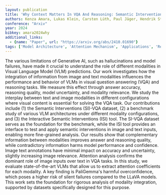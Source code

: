 ```yaml
---
layout: publication
title: 'Why Context Matters In VQA And Reasoning: Semantic Interventions For VLM Input Modalities'
authors: Kenza Amara, Lukas Klein, Carsten Lüth, Paul Jäger, Hendrik Strobelt, Mennatallah El-assady
conference: "Arxiv"
year: 2024
bibkey: amara2024why
additional_links:
  - {name: "Paper", url: "https://arxiv.org/abs/2410.01690"}
tags: ['Model Architecture', 'Attention Mechanism', 'Applications', 'Reinforcement Learning']
---
```

The various limitations of Generative AI, such as hallucinations and model
failures, have made it crucial to understand the role of different modalities
in Visual Language Model (VLM) predictions. Our work investigates how the
integration of information from image and text modalities influences the
performance and behavior of VLMs in visual question answering (VQA) and
reasoning tasks. We measure this effect through answer accuracy, reasoning
quality, model uncertainty, and modality relevance. We study the interplay
between text and image modalities in different configurations where visual
content is essential for solving the VQA task. Our contributions include (1)
the Semantic Interventions (SI)-VQA dataset, (2) a benchmark study of various
VLM architectures under different modality configurations, and (3) the
Interactive Semantic Interventions (ISI) tool. The SI-VQA dataset serves as the
foundation for the benchmark, while the ISI tool provides an interface to test
and apply semantic interventions in image and text inputs, enabling more
fine-grained analysis. Our results show that complementary information between
modalities improves answer and reasoning quality, while contradictory
information harms model performance and confidence. Image text annotations have
minimal impact on accuracy and uncertainty, slightly increasing image
relevance. Attention analysis confirms the dominant role of image inputs over
text in VQA tasks. In this study, we evaluate state-of-the-art VLMs that allow
us to extract attention coefficients for each modality. A key finding is
PaliGemma's harmful overconfidence, which poses a higher risk of silent
failures compared to the LLaVA models. This work sets the foundation for
rigorous analysis of modality integration, supported by datasets specifically
designed for this purpose.
